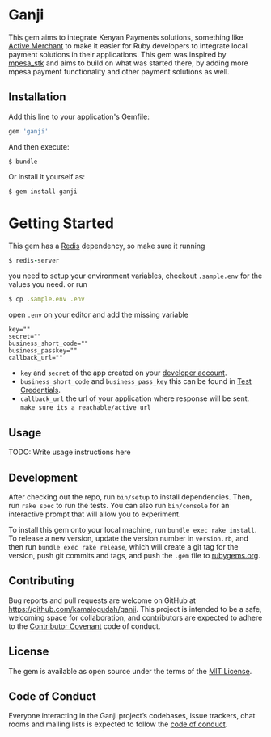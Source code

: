# Ganji

This gem aims to integrate Kenyan Payments solutions, something like [Active Merchant](https://github.com/activemerchant/active_merchant) to make it easier for Ruby developers to integrate local payment solutions in their applications. This gem was inspired by [mpesa_stk](https://github.com/mboya/mpesa_stk) and aims to build on what was started there, by adding more mpesa payment functionality and other payment solutions as well.



## Installation

Add this line to your application's Gemfile:

```ruby
gem 'ganji'
```

And then execute:

    $ bundle

Or install it yourself as:

    $ gem install ganji
    
# Getting Started
This gem has a [Redis](https://redis.io/) dependency, so make sure it running
```ruby
$ redis-server
```

you need to setup your environment variables, checkout `.sample.env` for the values you need.
or run
```ruby
$ cp .sample.env .env
```
open `.env` on your editor and add the missing variable
```
key=""
secret=""
business_short_code=""
business_passkey=""
callback_url=""
```

* `key` and `secret` of the app created on your [developer account](https://developer.safaricom.co.ke/user/me/apps).
* `business_short_code`  and `business_pass_key` this can be found in [Test Credentials](https://developer.safaricom.co.ke/test_credentials).
* `callback_url` the url of your application where response will be sent. `make sure its a reachable/active url`

## Usage

TODO: Write usage instructions here

## Development

After checking out the repo, run `bin/setup` to install dependencies. Then, run `rake spec` to run the tests. You can also run `bin/console` for an interactive prompt that will allow you to experiment.

To install this gem onto your local machine, run `bundle exec rake install`. To release a new version, update the version number in `version.rb`, and then run `bundle exec rake release`, which will create a git tag for the version, push git commits and tags, and push the `.gem` file to [rubygems.org](https://rubygems.org).

## Contributing

Bug reports and pull requests are welcome on GitHub at https://github.com/kamalogudah/ganji. This project is intended to be a safe, welcoming space for collaboration, and contributors are expected to adhere to the [Contributor Covenant](http://contributor-covenant.org) code of conduct.

## License

The gem is available as open source under the terms of the [MIT License](https://opensource.org/licenses/MIT).

## Code of Conduct

Everyone interacting in the Ganji project’s codebases, issue trackers, chat rooms and mailing lists is expected to follow the [code of conduct](https://github.com/[USERNAME]/ganji/blob/master/CODE_OF_CONDUCT.md).
